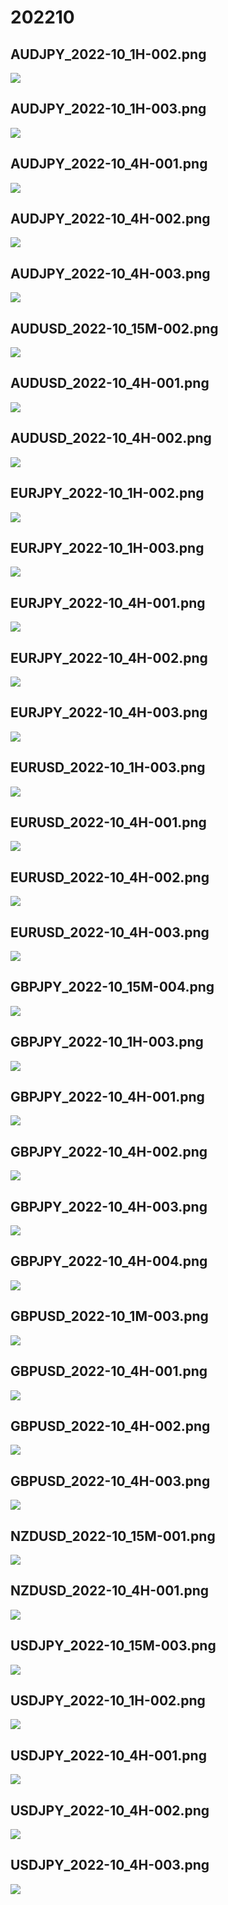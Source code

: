 ﻿# 202210
## AUDJPY_2022-10_1H-002.png
![](./AUDJPY_2022-10_1H-002.png)  
## AUDJPY_2022-10_1H-003.png
![](./AUDJPY_2022-10_1H-003.png)  
## AUDJPY_2022-10_4H-001.png
![](./AUDJPY_2022-10_4H-001.png)  
## AUDJPY_2022-10_4H-002.png
![](./AUDJPY_2022-10_4H-002.png)  
## AUDJPY_2022-10_4H-003.png
![](./AUDJPY_2022-10_4H-003.png)  
## AUDUSD_2022-10_15M-002.png
![](./AUDUSD_2022-10_15M-002.png)  
## AUDUSD_2022-10_4H-001.png
![](./AUDUSD_2022-10_4H-001.png)  
## AUDUSD_2022-10_4H-002.png
![](./AUDUSD_2022-10_4H-002.png)  
## EURJPY_2022-10_1H-002.png
![](./EURJPY_2022-10_1H-002.png)  
## EURJPY_2022-10_1H-003.png
![](./EURJPY_2022-10_1H-003.png)  
## EURJPY_2022-10_4H-001.png
![](./EURJPY_2022-10_4H-001.png)  
## EURJPY_2022-10_4H-002.png
![](./EURJPY_2022-10_4H-002.png)  
## EURJPY_2022-10_4H-003.png
![](./EURJPY_2022-10_4H-003.png)  
## EURUSD_2022-10_1H-003.png
![](./EURUSD_2022-10_1H-003.png)  
## EURUSD_2022-10_4H-001.png
![](./EURUSD_2022-10_4H-001.png)  
## EURUSD_2022-10_4H-002.png
![](./EURUSD_2022-10_4H-002.png)  
## EURUSD_2022-10_4H-003.png
![](./EURUSD_2022-10_4H-003.png)  
## GBPJPY_2022-10_15M-004.png
![](./GBPJPY_2022-10_15M-004.png)  
## GBPJPY_2022-10_1H-003.png
![](./GBPJPY_2022-10_1H-003.png)  
## GBPJPY_2022-10_4H-001.png
![](./GBPJPY_2022-10_4H-001.png)  
## GBPJPY_2022-10_4H-002.png
![](./GBPJPY_2022-10_4H-002.png)  
## GBPJPY_2022-10_4H-003.png
![](./GBPJPY_2022-10_4H-003.png)  
## GBPJPY_2022-10_4H-004.png
![](./GBPJPY_2022-10_4H-004.png)  
## GBPUSD_2022-10_1M-003.png
![](./GBPUSD_2022-10_1M-003.png)  
## GBPUSD_2022-10_4H-001.png
![](./GBPUSD_2022-10_4H-001.png)  
## GBPUSD_2022-10_4H-002.png
![](./GBPUSD_2022-10_4H-002.png)  
## GBPUSD_2022-10_4H-003.png
![](./GBPUSD_2022-10_4H-003.png)  
## NZDUSD_2022-10_15M-001.png
![](./NZDUSD_2022-10_15M-001.png)  
## NZDUSD_2022-10_4H-001.png
![](./NZDUSD_2022-10_4H-001.png)  
## USDJPY_2022-10_15M-003.png
![](./USDJPY_2022-10_15M-003.png)  
## USDJPY_2022-10_1H-002.png
![](./USDJPY_2022-10_1H-002.png)  
## USDJPY_2022-10_4H-001.png
![](./USDJPY_2022-10_4H-001.png)  
## USDJPY_2022-10_4H-002.png
![](./USDJPY_2022-10_4H-002.png)  
## USDJPY_2022-10_4H-003.png
![](./USDJPY_2022-10_4H-003.png)  

